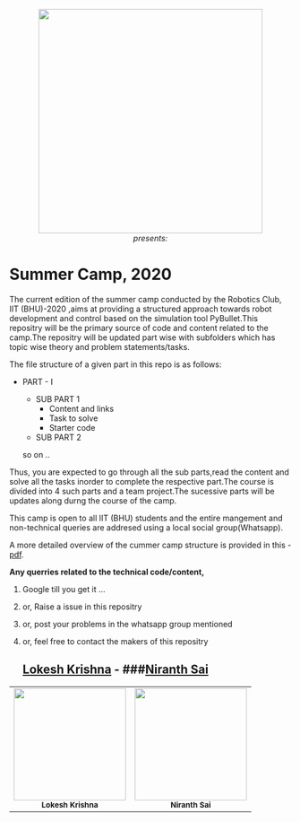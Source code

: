 
<p align="center">
 <img  width="400" height="400" src="https://scontent.fmaa1-2.fna.fbcdn.net/v/t1.0-9/14045716_1588889014739471_6053448306584221828_n.jpg?_nc_cat=108&_nc_sid=85a577&_nc_ohc=di3U3GUo8egAX8l7PYd&_nc_ht=scontent.fmaa1-2.fna&oh=af10b64b1dfe3df798fe4e307402a3ae&oe=5ECF6C83"><br>
  <i>presents:</i><br>
</p>


# Summer Camp, 2020

   The current edition of the summer camp conducted by the Robotics Club, IIT (BHU)-2020 ,aims at providing a structured approach towards robot development and control based on the simulation tool PyBullet.This repositry will be the primary source of code and content related to the camp.The repositry will be updated part wise with subfolders which has topic wise theory and problem statements/tasks.
   
The file structure of a given part in this repo is as follows:

  * PART - I 
      * SUB PART 1
         * Content and links
         * Task to solve
         * Starter code
      * SUB PART 2
      
      so on ..

   Thus, you are expected to go through all the sub parts,read the content and solve all the tasks inorder to complete the respective part.The course is divided into 4 such parts and a team project.The sucessive parts will be updates along durng the course of the camp.
   
  This camp is open to all IIT (BHU) students and the entire mangement and non-technical queries are addresed using a local social group(Whatsapp).

  A more detailed overview of the cummer camp structure is provided in this - [pdf](https://github.com/NiranthS/Pybullet-Camp-Part1/blob/master/Camp_Overview.pdf).

**Any querries related to the technical code/content,**
1. Google till you get it ...
2. or, Raise a issue in this repositry
3. or, post your problems in the whatsapp group mentioned
4. or, feel free to contact the makers of this repositry
   
   ## [Lokesh Krishna](https://github.com/lok-i)             -            ###[Niranth Sai](https://github.com/NiranthS)

<table>
  <tr align = "center">
    <td align="center">
    <img src="https://avatars1.githubusercontent.com/u/54435909?s=460&u=29af076049dab351b2e43621e9a433919bf50fb1&v=43" width="200px;" alt=""/><br /><sub><b>Lokesh Krishna </b></sub></a><br /></td>
    <td align="center">
    <img src="https://avatars3.githubusercontent.com/u/44475481?s=400&v=4" width="200px;" alt=""/><br /><sub><b>Niranth Sai</b></sub></a><br /></td>
    </tr>
</table>
